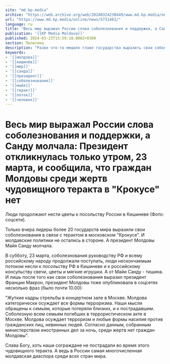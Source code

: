 ```yaml
---
site: "md.kp.media"
archive: "https://web.archive.org/web/20240324230449/www.md.kp.media/online/news/5731461/"
url: "https://www.md.kp.media/online/news/5731461/"
language: ru
title: "Весь мир выражал России слова соболезнования и поддержки, а Санду молчала: Президент откликнулась только утром, 23 марта, и сообщила, что граждан Молдовы среди жертв чудовищного теракта в \"Крокусе\" нет"
publication: '[[KP Media Moldova]]'
published: 2024-03-23T15:59:18.000Z+0300
section: Политика
description: "Разве что-то мешало главе государства выразить свои соболезнования еще вечером 22 марта"
keywords:
- '[[молдова]]'
- '[[кишинёв]]'
- '[[мир]]'
- '[[санда]]'
- '[[президент]]'
- '[[соболезнование]]'
- '[[майя]]'
- '[[теракт]]'
- '[[поток]]'
- '[[человек]]'
---
```


# Весь мир выражал России слова соболезнования и поддержки, а Санду молчала: Президент откликнулась только утром, 23 марта, и сообщила, что граждан Молдовы среди жертв чудовищного теракта в "Крокусе" нет

Люди продолжают нести цветы к посольству России в Кишиневе (Фото: соцсети).

Только вчера лидеры более 20 государств мира выразили свои соболезнования в связи с терактом в московском "Крокусе". И молдавские политики не остались в стороне. А президент Молдовы Майя Санду молчала.

В субботу, 23 марта, соболезнования руководству РФ и всему российскому народу продолжали поступать, люди нескончаемым потоком несли к посольству РФ в Кишиневе и к российскому консульству свечи, цветы и мягкие игрушки. А от Майи Санду - тишина. И лишь после того как свои соболезнования выразил президент Франции Макрон, президент Молдовы тоже опубликовала в соцсетях несколько фраз (было почти 10.00):

"Жуткие кадры стрельбы в концертном зале в Москве. Молдова категорически осуждает все формы терроризма. Наши мысли обращены к семьям, которые потеряли близких, и к пострадавшим. Соболезную всем семьям погибших в террористическом акте в Москве. Молдова осуждает терроризм и любые формы насилия против гражданских лиц, невинных людей. Согласно данным, собранным министерством иностранных дел за ночь, среди жертв нет граждан Молдовы".

Слава Богу, хоть наши сограждане не пострадали во время этого чудовищного теракта. А ведь в России самая многочисленная молдавская диаспора среди всех стран мира.